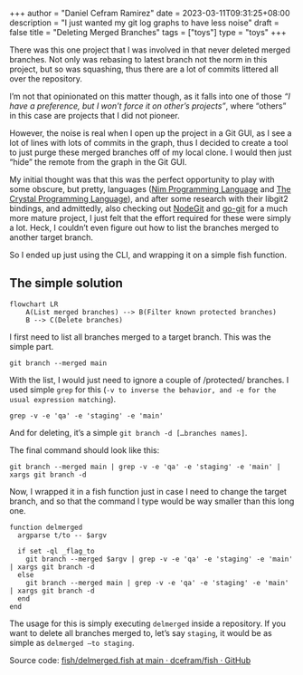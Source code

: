 +++
author = "Daniel Cefram Ramirez"
date = 2023-03-11T09:31:25+08:00
description = "I just wanted my git log graphs to have less noise"
draft = false
title = "Deleting Merged Branches"
tags = ["toys"]
type = "toys"
+++

There was this one project that I was involved in that never deleted merged branches. Not only was rebasing to latest branch not the norm in this project, but so was squashing, thus there are a lot of commits littered all over the repository.

I’m not that opinionated on this matter though, as it falls into one of those _“I have a preference, but I won’t force it on other’s projects”_, where “others” in this case are projects that I did not pioneer.

However, the noise is real when I open up the project in a Git GUI, as I see a lot of lines with lots of commits in the graph, thus I decided to create a tool to just purge these merged branches off of my local clone. I would then just “hide” the remote from the graph in the Git GUI.

My initial thought was that this was the perfect opportunity to play with some obscure, but pretty, languages ([Nim Programming Language](https://nim-lang.org/) and [The Crystal Programming Language](https://crystal-lang.org/)), and after some research with their libgit2 bindings, and admittedly, also checking out [NodeGit](https://www.nodegit.org/) and [go-git](https://github.com/go-git/go-git) for a much more mature project, I just felt that the effort required for these were simply a lot. Heck, I couldn’t even figure out how to list the branches merged to another target branch.

So I ended up just using the CLI, and wrapping it on a simple fish function.

## The simple solution
```mermaid
flowchart LR
    A(List merged branches) --> B(Filter known protected branches)
    B --> C(Delete branches)
```

I first need to list all branches merged to a target branch. This was the simple part.
```fish
git branch --merged main
```

With the list, I would just need to ignore a couple of /protected/ branches. I used simple `grep` for this (`-v to inverse the behavior, and -e for the usual expression matching`).

```fish
grep -v -e 'qa' -e 'staging' -e 'main'
```

And for deleting, it’s a simple `git branch -d […branches names]`.

The final command should look like this:
```fish
git branch --merged main | grep -v -e 'qa' -e 'staging' -e 'main' | xargs git branch -d
```

Now, I wrapped it in a fish function just in case I need to change the target branch, and so that the command I type would be way smaller than this long one.

```fish
function delmerged
  argparse t/to -- $argv

  if set -ql _flag_to
    git branch --merged $argv | grep -v -e 'qa' -e 'staging' -e 'main' | xargs git branch -d
  else
    git branch --merged main | grep -v -e 'qa' -e 'staging' -e 'main' | xargs git branch -d
  end
end
```

The usage for this is simply executing `delmerged` inside a repository. If you want to delete all branches merged to, let’s say  `staging`, it would be as simple as `delmerged —to staging`.

Source code: [fish/delmerged.fish at main · dcefram/fish · GitHub](https://github.com/dcefram/fish/blob/main/functions/delmerged.fish)